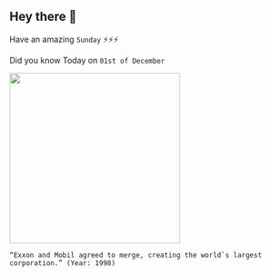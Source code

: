 ## Hey there 👋
Have an amazing `Sunday` ⚡⚡⚡

Did you know Today on `01st of December`
 
 [<img src="https://pbs.twimg.com/media/Cyc13uAUUAEPBB-.jpg" width="300" />](https://www.latimes.com/archives/la-xpm-1998-dec-02-mn-49856-story.html) 
 ```
“Exxon and Mobil agreed to merge, creating the world`s largest corporation.” (Year: 1998)
```
